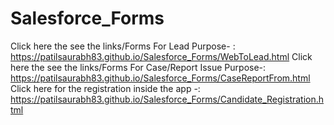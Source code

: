 # Salesforce_Forms
Click here the see the links/Forms For Lead Purpose- : https://patilsaurabh83.github.io/Salesforce_Forms/WebToLead.html
Click here the see the links/Forms For Case/Report Issue Purpose-:  https://patilsaurabh83.github.io/Salesforce_Forms/CaseReportFrom.html
Click here for the registration inside the app -: https://patilsaurabh83.github.io/Salesforce_Forms/Candidate_Registration.html
